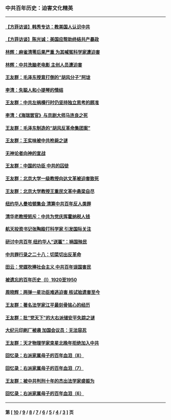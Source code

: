 ### 中共百年历史：迫害文化精英
---
#### [【方菲访谈】韩秀专访：教美国人认识中共](../../pages/nf1176111/n13821310.md?11270430) 
#### [【方菲访谈】陈光诚：美国应帮助终结共产暴政](../../pages/nf1176111/n13759521.md?11270430) 
#### [林辉：麻雀清零后果严重 为其喊冤科学家遭迫害](../../pages/nf1176111/n13746900.md?11270430) 
#### [林辉：中共洗脑老电影 主创人员遭迫害](../../pages/nf1176111/n13699437.md?11270430) 
#### [王友群：毛泽东授意打倒的“胡风分子”阿垅](../../pages/nf1176111/n13592541.md?11270430) 
#### [李清：失聪人和小提琴的情结](../../pages/nf1176111/n13459280.md?11270430) 
#### [王友群：中共左祸横行时仍坚持独立思考的顾准](../../pages/nf1176111/n13444722.md?11270430) 
#### [李清：《海瑞罢官》与京剧大师马连良之死](../../pages/nf1176111/n13412316.md?11270430) 
#### [王友群：毛泽东制造的“胡风反革命集团案”](../../pages/nf1176111/n13324909.md?11270430) 
#### [王友群：王实味被中共枪毙之谜](../../pages/nf1176111/n13307502.md?11270430) 
#### [无神论者向神的宣战](../../pages/nf1176111/n13281535.md?11270430) 
#### [王友群：中国的功臣 中共的囚徒](../../pages/nf1176111/n13291790.md?11270430) 
#### [王友群：北京大学一级教授向达文革被迫害致死](../../pages/nf1176111/n13150966.md?11270430) 
#### [王友群：北京大学教授王重民文革中悬梁自尽](../../pages/nf1176111/n13084645.md?11270430) 
#### [纽约华人曼哈顿集会 清算中共百年反人类罪](../../pages/nf1176111/n13084157.md?11270430) 
#### [清华老教授怒斥：中共为党庆挥霍纳税人钱](../../pages/nf1176111/n13071430.md?11270430) 
#### [航天投资书记张陶殴打科学家 引发国际关注](../../pages/nf1176111/n13069132.md?11270430) 
#### [研讨中共百年 纽约华人“送匾”：祸国殃民](../../pages/nf1176111/n13057367.md?11270430) 
#### [中共罪行录之二十八：切菜切出反革命](../../pages/nf1176111/n13030600.md?11270430) 
#### [田云：党媒吹捧社会主义 中共百年误国害民](../../pages/nf1176111/n13006682.md?11270430) 
#### [被遗忘的百年历史（I）1920至1950](../../pages/nf1176111/n12986411.md?11270430) 
#### [周晓辉：两弹一星功臣难逃迫害 核试验遗害至今](../../pages/nf1176111/n12974997.md?11270430) 
#### [王友群：著名法学家江平最刻骨铭心的经历](../../pages/nf1176111/n12970787.md?11270430) 
#### [王友群：批“党天下”的大右派储安平失踪之谜](../../pages/nf1176111/n12954229.md?11270430) 
#### [大纪元印刷厂被袭 加国会议员：无法容忍](../../pages/nf1176111/n12883028.md?11270430) 
#### [王友群：天才物理学家束星北晚年拒绝加入中共](../../pages/nf1176111/n12792913.md?11270430) 
#### [回忆录：右派家属母子的百年血泪（8）](../../pages/nf1176111/n12706196.md?11270430) 
#### [回忆录：右派家属母子的百年血泪（7）](../../pages/nf1176111/n12706191.md?11270430) 
#### [王友群：被中共判刑十年的杰出法学家盛振为](../../pages/nf1176111/n12706141.md?11270430) 
#### [回忆录：右派家属母子的百年血泪（6）](../../pages/nf1176111/n12698863.md?11270430) 

---
#### 第 [ [10](./10.md?11270430) / [9](./9.md?11270430) / [8](./8.md?11270430) / [7](./7.md?11270430) / [6](./6.md?11270430) / [5](./5.md?11270430) / [4](./4.md?11270430) / [3](./3.md?11270430) ] 页
